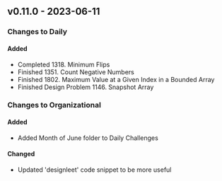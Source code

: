 ## v0.11.0 - 2023-06-11

### Changes to Daily

#### Added

* Completed 1318. Minimum Flips
* Finished 1351. Count Negative Numbers
* Finished 1802. Maximum Value at a Given Index in a Bounded Array
* Finished Design Problem 1146. Snapshot Array
### Changes to Organizational

#### Added

* Added Month of June folder to Daily Challenges
#### Changed

* Updated 'designleet' code snippet to be more useful
